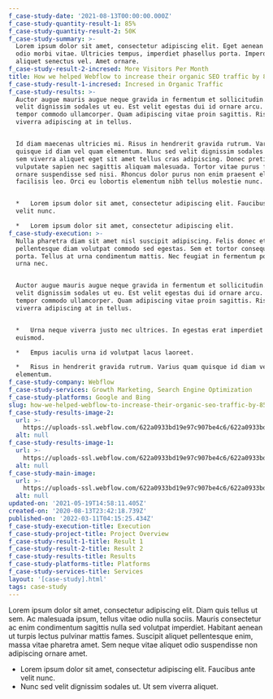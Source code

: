```yaml
---
f_case-study-date: '2021-08-13T00:00:00.000Z'
f_case-study-quantity-result-1: 85%
f_case-study-quantity-result-2: 50K
f_case-study-summary: >-
  Lorem ipsum dolor sit amet, consectetur adipiscing elit. Eget aenean lorem
  odio morbi vitae. Ultricies tempus, imperdiet phasellus porta. Imperdiet et
  aliquet senectus vel. Amet ornare.
f_case-study-result-2-incresed: More Visitors Per Month
title: How we helped Webflow to increase their organic SEO traffic by 85%
f_case-study-result-1-incresed: Incresed in Organic Traffic
f_case-study-results: >-
  Auctor augue mauris augue neque gravida in fermentum et sollicitudin. Sed
  velit dignissim sodales ut eu. Est velit egestas dui id ornare arcu. Dictum at
  tempor commodo ullamcorper. Quam adipiscing vitae proin sagittis. Risus
  viverra adipiscing at in tellus.


  Id diam maecenas ultricies mi. Risus in hendrerit gravida rutrum. Varius quam
  quisque id diam vel quam elementum. Nunc sed velit dignissim sodales ut. Ut
  sem viverra aliquet eget sit amet tellus cras adipiscing. Donec pretium
  vulputate sapien nec sagittis aliquam malesuada. Tortor vitae purus faucibus
  ornare suspendisse sed nisi. Rhoncus dolor purus non enim praesent elementum
  facilisis leo. Orci eu lobortis elementum nibh tellus molestie nunc.


  *   Lorem ipsum dolor sit amet, consectetur adipiscing elit. Faucibus ante
  velit nunc.

  *   Lorem ipsum dolor sit amet, consectetur adipiscing elit.
f_case-study-execution: >-
  Nulla pharetra diam sit amet nisl suscipit adipiscing. Felis donec et odio
  pellentesque diam volutpat commodo sed egestas. Sem et tortor consequat id
  porta. Tellus at urna condimentum mattis. Nec feugiat in fermentum posuere
  urna nec.


  Auctor augue mauris augue neque gravida in fermentum et sollicitudin. Sed
  velit dignissim sodales ut eu. Est velit egestas dui id ornare arcu. Dictum at
  tempor commodo ullamcorper. Quam adipiscing vitae proin sagittis. Risus
  viverra adipiscing at in tellus.


  *   Urna neque viverra justo nec ultrices. In egestas erat imperdiet sed
  euismod.

  *   Empus iaculis urna id volutpat lacus laoreet.

  *   Risus in hendrerit gravida rutrum. Varius quam quisque id diam vel quam
  elementum.
f_case-study-company: Webflow
f_case-study-services: Growth Marketing, Search Engine Optimization
f_case-study-platforms: Google and Bing
slug: how-we-helped-webflow-to-increase-their-organic-seo-traffic-by-85
f_case-study-results-image-2:
  url: >-
    https://uploads-ssl.webflow.com/622a0933bd19e97c907be4c6/622a0933bd19e903377be633_image-case-study-results-02-growth-template.svg
  alt: null
f_case-study-results-image-1:
  url: >-
    https://uploads-ssl.webflow.com/622a0933bd19e97c907be4c6/622a0933bd19e95d397be632_image-case-study-results-01-growth-template.svg
  alt: null
f_case-study-main-image:
  url: >-
    https://uploads-ssl.webflow.com/622a0933bd19e97c907be4c6/622a0933bd19e966f27be636_image-case-studies-02-growth-template.svg
  alt: null
updated-on: '2021-05-19T14:58:11.405Z'
created-on: '2020-08-13T23:42:18.739Z'
published-on: '2022-03-11T04:15:25.434Z'
f_case-study-execution-title: Execution
f_case-study-project-title: Project Overview
f_case-study-result-1-title: Result 1
f_case-study-result-2-title: Result 2
f_case-study-results-title: Results
f_case-study-platforms-title: Platforms
f_case-study-services-title: Services
layout: '[case-study].html'
tags: case-study
---
```


Lorem ipsum dolor sit amet, consectetur adipiscing elit. Diam quis tellus ut sem. Ac malesuada ipsum, tellus vitae odio nulla sociis. Mauris consectetur ac enim condimentum sagittis nulla sed volutpat imperdiet. Habitant aenean ut turpis lectus pulvinar mattis fames. Suscipit aliquet pellentesque enim, massa vitae pharetra amet. Sem neque vitae aliquet odio suspendisse non adipiscing ornare amet.

*   Lorem ipsum dolor sit amet, consectetur adipiscing elit. Faucibus ante velit nunc.
*   Nunc sed velit dignissim sodales ut. Ut sem viverra aliquet.
